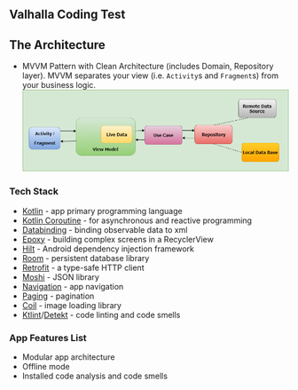 ## Valhalla Coding Test ##

## The Architecture ##
* MVVM Pattern with Clean Architecture (includes Domain, Repository layer). MVVM separates your view (i.e. `Activity`s and `Fragment`s) from your business logic.
  ![MVVM Clean Architecture with Repository](images/mvvm_clean_arch_with_repository.png)

### Tech Stack ###
- [Kotlin](https://kotlinlang.org/) - app primary programming language
- [Kotlin Coroutine](https://github.com/Kotlin/kotlinx.coroutines) - for asynchronous and reactive programming
- [Databinding](https://developer.android.com/topic/libraries/data-binding) - binding observable data to xml
- [Epoxy](https://github.com/airbnb/epoxy) - building complex screens in a RecyclerView
- [Hilt](https://developer.android.com/training/dependency-injection/hilt-android) - Android dependency injection framework
- [Room](https://developer.android.com/topic/libraries/architecture/room) - persistent database library
- [Retrofit](https://square.github.io/retrofit/) - a type-safe HTTP client
- [Moshi](https://github.com/square/moshi) - JSON library
- [Navigation](https://developer.android.com/guide/navigation) - app navigation
- [Paging](https://developer.android.com/topic/libraries/architecture/paging/v3-overview) - pagination
- [Coil](https://github.com/coil-kt/coil) - image loading library
- [Ktlint](https://github.com/pinterest/ktlint)/[Detekt](https://github.com/detekt/detekt) - code linting and code smells

### App Features List ###
- Modular app architecture
- Offline mode
- Installed code analysis and code smells
